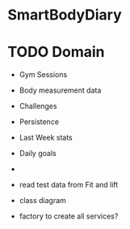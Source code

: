# SmartBodyDiary

# TODO Domain
- Gym Sessions
- Body measurement data
- Challenges
- Persistence
- Last Week stats
- Daily goals
- 
- read test data from Fit and lift

- class diagram
- factory to create all services?